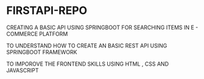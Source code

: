 # FIRSTAPI-REPO

CREATING A BASIC API USING SPRINGBOOT FOR SEARCHING ITEMS IN E - COMMERCE PLATFORM

TO UNDERSTAND HOW TO CREATE AN BASIC REST API USING SPRINGBOOT FRAMEWORK

TO IMPOROVE THE FRONTEND SKILLS USING HTML , CSS AND JAVASCRIPT